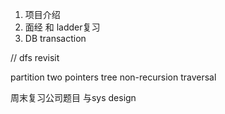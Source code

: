 1. 项目介绍
3. 面经 和 ladder复习
2. DB transaction

// dfs revisit

partition two pointers
tree non-recursion traversal



周末复习公司题目 与sys design